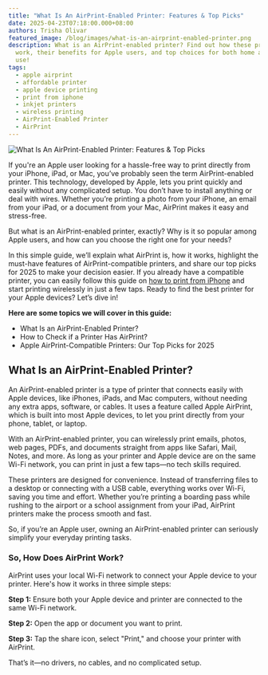 ```yaml
---
title: "What Is An AirPrint-Enabled Printer: Features & Top Picks"
date: 2025-04-23T07:18:00.000+08:00
authors: Trisha Olivar
featured_image: /blog/images/what-is-an-airprint-enabled-printer.png
description: What is an AirPrint-enabled printer? Find out how these printers
  work, their benefits for Apple users, and top choices for both home and office
  use!
tags:
  - apple airprint
  - affordable printer
  - apple device printing
  - print from iphone
  - inkjet printers
  - wireless printing
  - AirPrint-Enabled Printer
  - AirPrint
---
```

![What Is An AirPrint-Enabled Printer: Features & Top Picks](/blog/images/what-is-an-airprint-enabled-printer.png "What Is An AirPrint-Enabled Printer: Features & Top Picks")

If you're an Apple user looking for a hassle-free way to print directly from your iPhone, iPad, or Mac, you’ve probably seen the term AirPrint-enabled printer. This technology, developed by Apple, lets you print quickly and easily without any complicated setup. You don’t have to install anything or deal with wires. Whether you’re printing a photo from your iPhone, an email from your iPad, or a document from your Mac, AirPrint makes it easy and stress-free.

But what is an AirPrint-enabled printer, exactly? Why is it so popular among Apple users, and how can you choose the right one for your needs?

In this simple guide, we’ll explain what AirPrint is, how it works, highlight the must-have features of AirPrint-compatible printers, and share our top picks for 2025 to make your decision easier. If you already have a compatible printer, you can easily follow this guide on [how to print from iPhone](https://www.compandsave.com/how-to-print-from-iphone-or-ipad-guide) and start printing wirelessly in just a few taps. Ready to find the best printer for your Apple devices? Let’s dive in!

**Here are some topics we will cover in this guide:**

* What Is an AirPrint-Enabled Printer?
* How to Check if a Printer Has AirPrint?
* Apple AirPrint-Compatible Printers: Our Top Picks for 2025

## **What Is an AirPrint-Enabled Printer?**

An AirPrint-enabled printer is a type of printer that connects easily with Apple devices, like iPhones, iPads, and Mac computers, without needing any extra apps, software, or cables. It uses a feature called Apple AirPrint, which is built into most Apple devices, to let you print directly from your phone, tablet, or laptop.

With an AirPrint-enabled printer, you can wirelessly print emails, photos, web pages, PDFs, and documents straight from apps like Safari, Mail, Notes, and more. As long as your printer and Apple device are on the same Wi-Fi network, you can print in just a few taps—no tech skills required.

These printers are designed for convenience. Instead of transferring files to a desktop or connecting with a USB cable, everything works over Wi-Fi, saving you time and effort. Whether you’re printing a boarding pass while rushing to the airport or a school assignment from your iPad, AirPrint printers make the process smooth and fast.

So, if you’re an Apple user, owning an AirPrint-enabled printer can seriously simplify your everyday printing tasks.

### **So, How Does AirPrint Work?**

AirPrint uses your local Wi-Fi network to connect your Apple device to your printer. Here's how it works in three simple steps:

**Step 1:** Ensure both your Apple device and printer are connected to the same Wi-Fi network.

**Step 2:** Open the app or document you want to print.

**Step 3:** Tap the share icon, select "Print," and choose your printer with AirPrint.

That’s it—no drivers, no cables, and no complicated setup.
